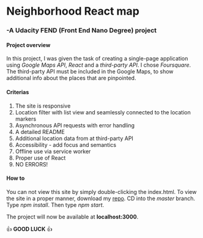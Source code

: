 # Neighborhood React map

### -A Udacity FEND (Front End Nano Degree) project


#### Project overview
In this project, I was given the task of creating a single-page application using *Google Maps API*, *React* and a *third-party API*.
I chose *Foursquare*.
The third-party API must be included in the Google Maps, to show additional info about the places that are pinpointed.


#### Criterias

1.  The site is responsive
2.  Location filter with list view and seamlessly connected to the location markers
3.  Asynchronous API requests with error handling
4.  A detailed README
5.  Additional location data from at third-party API
6.  Accessibility - add focus and semantics
7.  Offline use via service worker
8.  Proper use of React
9.  NO ERRORS!


#### How to
You can not view this site by simply double-clicking the index.html.
To view the site in a proper manner, download my [repo](https://github.com/Mangkoot/NeighborhoodFEND.git).
CD into the *master* branch.
Type *npm install*.
Then type *npm start*.

The project will now be available at **localhost:3000**.

:+1: **GOOD LUCK** :+1:
